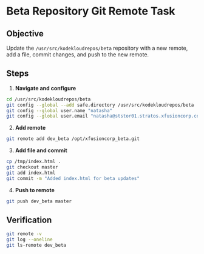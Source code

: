 # Beta Repository Git Remote Task

## Objective
Update the `/usr/src/kodekloudrepos/beta` repository with a new remote, add a file, commit changes, and push to the new remote.

## Steps

1. **Navigate and configure**
```bash
cd /usr/src/kodekloudrepos/beta
git config --global --add safe.directory /usr/src/kodekloudrepos/beta
git config --global user.name "natasha"
git config --global user.email "natasha@ststor01.stratos.xfusioncorp.com"
```

2. **Add remote**
```bash
git remote add dev_beta /opt/xfusioncorp_beta.git
```

3. **Add file and commit**
```bash
cp /tmp/index.html .
git checkout master
git add index.html
git commit -m "Added index.html for beta updates"
```

4. **Push to remote**
```bash
git push dev_beta master
```

## Verification
```bash
git remote -v
git log --oneline
git ls-remote dev_beta
```